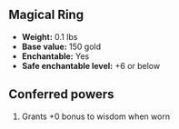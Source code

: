 ## Magical Ring
- **Weight:** 0.1 lbs
- **Base value:** 150 gold
- **Enchantable:** Yes
- **Safe enchantable level:** +6 or below
## Conferred powers
1. Grants +0 bonus to wisdom when worn
